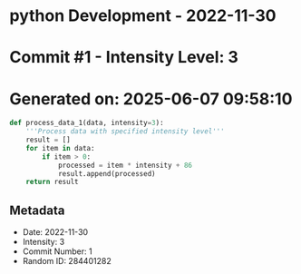 ﻿# python Development - 2022-11-30
# Commit #1 - Intensity Level: 3
# Generated on: 2025-06-07 09:58:10
```python
def process_data_1(data, intensity=3):
    '''Process data with specified intensity level'''
    result = []
    for item in data:
        if item > 0:
            processed = item * intensity + 86
            result.append(processed)
    return result
```
## Metadata
- Date: 2022-11-30
- Intensity: 3
- Commit Number: 1
- Random ID: 284401282

